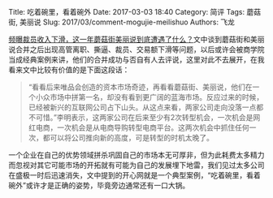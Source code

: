 Title: 吃着碗里，看着碗外
Date: 2017-03-03 18:40
Category: 简评
Tags: 蘑菇街, 美丽说
Slug: 2017/03/comment-mogujie-meilishuo
Authors: 飞龙

[频曝裁员收入下滑，这一年蘑菇街美丽说到底遭遇了什么？](https://www.huxiu.com/article/183639.html)文中谈到蘑菇街和美丽说合并之后出现高管离职、撕逼、裁员、交易额下滑等问题，以后或许会被商学院当成经典案例来讲，他们的合并成功与否自有人去评说，这里对此不去展开，在我看来文中比较有价值的是下面这段话：

> “看看后来唯品会创造的资本市场奇迹，再看看蘑菇街、美丽说，他们在一个小众市场中拼第一名，却没有看到更广阔的蓝海市场。反应过来的时候，已经被新兴的互联网公司占下山头。从这点来看，两家公司走向没落一点都不可惜。”李明表示，这两家公司在后来至少有2次转型机会，一次机会是网红电商，一次机会是从电商导购转型电商平台。这两次机会中抓住任何一次，都可以将公司推向新的高度，可是转型的时机太晚了。

一个企业在自己的优势领域拼杀巩固自己的市场本无可厚非，但为此耗费太多精力而忽视对其它可能市场的开拓就有可能为自己的发展埋下地雷，我们见过太多公司在盛极一时后迅速消失，文中提到的开心网就是一个典型案例，“吃着碗里，看着碗外”或许才是正确的姿势，毕竟旁边通常还有一口大锅。

